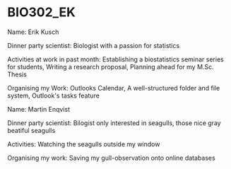 # BIO302_EK

Name: Erik Kusch

Dinner party scientist: Biologist with a passion for statistics

Activities at work in past month: Establishing a biostatistics seminar series for students, Writing a research proposal, Planning ahead for my M.Sc. Thesis

Organising my Work: Outlooks Calendar, A well-structured folder and file system, Outlook's tasks feature

Name: Martin Enqvist

Dinner party scientist: Bilogist only interested in seagulls, those nice gray beatiful seagulls

Activities: Watching the seagulls outside my window

Organising my work: Saving my gull-observation onto online databases
